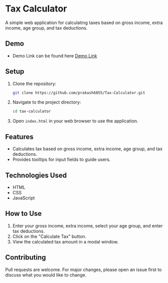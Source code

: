 # Tax Calculator

A simple web application for calculating taxes based on gross income, extra income, age group, and tax deductions.

## Demo

- Demo Link can be found here [Demo Link](https://tax-calculator-nine-neon.vercel.app/)
## Setup

1. Clone the repository:

   ```bash
   git clone https://github.com/prakash6855/Tax-Calculator.git
   ```

2. Navigate to the project directory:

   ```bash
   cd tax-calculator
   ```

3. Open `index.html` in your web browser to use the application.

## Features

- Calculates tax based on gross income, extra income, age group, and tax deductions.
- Provides tooltips for input fields to guide users.

## Technologies Used

- HTML
- CSS
- JavaScript

## How to Use

1. Enter your gross income, extra income, select your age group, and enter tax deductions.
2. Click on the "Calculate Tax" button.
3. View the calculated tax amount in a modal window.

## Contributing

Pull requests are welcome. For major changes, please open an issue first to discuss what you would like to change.
